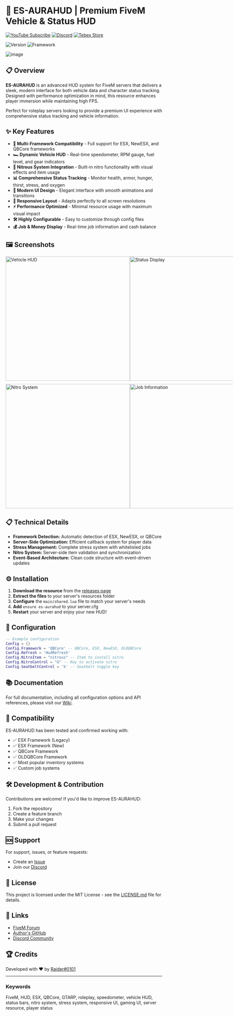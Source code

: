 # 🚀 ES-AURAHUD | Premium FiveM Vehicle & Status HUD

[![YouTube Subscribe](https://img.shields.io/badge/YouTube-Subscribe-red?style=for-the-badge&logo=youtube)](https://www.youtu.be/iKb6hdepiBg)
[![Discord](https://img.shields.io/badge/Discord-Join-blue?style=for-the-badge&logo=discord)](https://discord.gg/EkwWvFS)
[![Tebex Store](https://img.shields.io/badge/Tebex-Store-green?style=for-the-badge&logo=shopify)](https://eyestore.tebex.io/)

![Version](https://img.shields.io/badge/version-1.0.0-blue.svg)
![Framework](https://img.shields.io/badge/Framework-ESX%20%7C%20QBCore-orange.svg)

![image](https://github.com/user-attachments/assets/479b45ec-6dee-476b-8248-7405379750c8)


## 📋 Overview

**ES-AURAHUD** is an advanced HUD system for FiveM servers that delivers a sleek, modern interface for both vehicle data and character status tracking. Designed with performance optimization in mind, this resource enhances player immersion while maintaining high FPS.

Perfect for roleplay servers looking to provide a premium UI experience with comprehensive status tracking and vehicle information.

## ✨ Key Features

- **🔄 Multi-Framework Compatibility** - Full support for ESX, NewESX, and QBCore frameworks
- **🏎️ Dynamic Vehicle HUD** - Real-time speedometer, RPM gauge, fuel level, and gear indicators
- **🔋 Nitrous System Integration** - Built-in nitro functionality with visual effects and item usage
- **📊 Comprehensive Status Tracking** - Monitor health, armor, hunger, thirst, stress, and oxygen
- **🎨 Modern UI Design** - Elegant interface with smooth animations and transitions
- **📱 Responsive Layout** - Adapts perfectly to all screen resolutions
- **⚡ Performance Optimized** - Minimal resource usage with maximum visual impact
- **🛠️ Highly Configurable** - Easy to customize through config files
- **💰 Job & Money Display** - Real-time job information and cash balance

## 🖼️ Screenshots

<div style="display: flex; justify-content: space-between;">
    <img src="https://via.placeholder.com/400x225?text=Vehicle+HUD" alt="Vehicle HUD" width="400"/>
    <img src="https://via.placeholder.com/400x225?text=Status+Display" alt="Status Display" width="400"/>
</div>
<div style="display: flex; justify-content: space-between; margin-top: 10px;">
    <img src="https://via.placeholder.com/400x225?text=Nitro+System" alt="Nitro System" width="400"/>
    <img src="https://via.placeholder.com/400x225?text=Job+Information" alt="Job Information" width="400"/>
</div>

## 📋 Technical Details

- **Framework Detection:** Automatic detection of ESX, NewESX, or QBCore
- **Server-Side Optimization:** Efficient callback system for player data
- **Stress Management:** Complete stress system with whitelisted jobs
- **Nitro System:** Server-side item validation and synchronization
- **Event-Based Architecture:** Clean code structure with event-driven updates

## ⚙️ Installation

1. **Download the resource** from the [releases page](https://github.com/raiderss/es-aurahud/releases)
2. **Extract the files** to your server's resources folder
3. **Configure** the `main/shared.lua` file to match your server's needs
4. **Add** `ensure es-aurahud` to your server.cfg
5. **Restart** your server and enjoy your new HUD!

## 🔧 Configuration

```lua
-- Example configuration
Config = {}
Config.Framework = 'QBCore' -- QBCore, ESX, NewESX, OLDQBCore
Config.Refresh = 'HudRefresh'
Config.NitroItem = "nitrous" -- Item to install nitro
Config.NitroControl = "G" -- Key to activate nitro
Config.SeatbeltControl = 'k' -- Seatbelt toggle key
```

## 📚 Documentation

For full documentation, including all configuration options and API references, please visit our [Wiki](https://github.com/raiderss/es-aurahud/wiki).

## 🔄 Compatibility

ES-AURAHUD has been tested and confirmed working with:

- ✅ ESX Framework (Legacy)
- ✅ ESX Framework (New)
- ✅ QBCore Framework
- ✅ OLDQBCore Framework
- ✅ Most popular inventory systems
- ✅ Custom job systems

## 🛠️ Development & Contribution

Contributions are welcome! If you'd like to improve ES-AURAHUD:

1. Fork the repository
2. Create a feature branch
3. Make your changes
4. Submit a pull request

## 🆘 Support

For support, issues, or feature requests:
- Create an [Issue](https://github.com/raiderss/es-aurahud/issues)
- Join our [Discord](https://discord.gg/EkwWvFS)

## 📜 License

This project is licensed under the MIT License - see the [LICENSE.md](LICENSE.md) file for details.

## 🔗 Links

- [FiveM Forum](https://forum.cfx.re)
- [Author's GitHub](https://github.com/raiderss)
- [Discord Community](https://discord.gg/EkwWvFS)

## 🏆 Credits

Developed with ❤️ by [Raider#0101](https://github.com/yourusername)

---

### Keywords
FiveM, HUD, ESX, QBCore, GTARP, roleplay, speedometer, vehicle HUD, status bars, nitro system, stress system, responsive UI, gaming UI, server resource, player status
